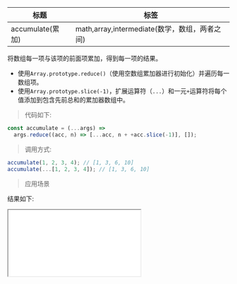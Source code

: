 | 标题             | 标签                                          |
| ---------------- | --------------------------------------------- |
| accumulate(累加) | math,array,intermediate(数学，数组，两者之间) |

将数组每一项与该项的前面项累加，得到每一项的结果。

- 使用`Array.prototype.reduce()`（使用空数组累加器进行初始化）并遍历每一数组项。
- 使用`Array.prototype.slice(-1)`，扩展运算符（`...`）和一元`+`运算符将每个值添加到包含先前总和的累加器数组中。

> 代码如下:

```js
const accumulate = (...args) =>
  args.reduce((acc, n) => [...acc, n + +acc.slice(-1)], []);
```

> 调用方式:

```js
accumulate(1, 2, 3, 4); // [1, 3, 6, 10]
accumulate(...[1, 2, 3, 4]); // [1, 3, 6, 10]
```

> 应用场景

<div class="code-editor" data-url="codes/javascript/html/accumulate.html" data-language="html"></div>

结果如下:

<iframe src="codes/javascript/html/accumulate.html"></iframe>
